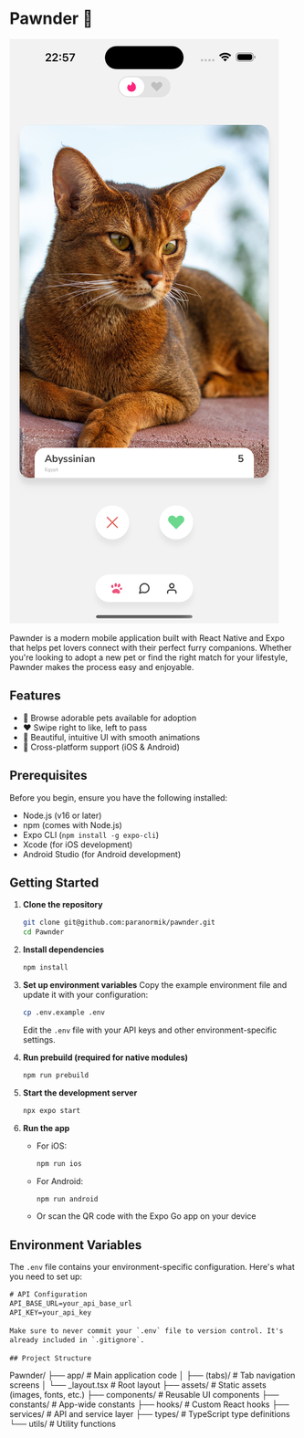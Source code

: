 # Pawnder 🐾

![Pawnder Screenshot](./screenshot.png)

Pawnder is a modern mobile application built with React Native and Expo that helps pet lovers connect with their perfect furry companions. Whether you're looking to adopt a new pet or find the right match for your lifestyle, Pawnder makes the process easy and enjoyable.

## Features

- 🐶 Browse adorable pets available for adoption
- ❤️ Swipe right to like, left to pass
- 📱 Beautiful, intuitive UI with smooth animations
- 📱 Cross-platform support (iOS & Android)

## Prerequisites

Before you begin, ensure you have the following installed:

- Node.js (v16 or later)
- npm (comes with Node.js)
- Expo CLI (`npm install -g expo-cli`)
- Xcode (for iOS development)
- Android Studio (for Android development)

## Getting Started

1. **Clone the repository**

   ```bash
   git clone git@github.com:paranormik/pawnder.git
   cd Pawnder
   ```

2. **Install dependencies**

   ```bash
   npm install
   ```

3. **Set up environment variables**
   Copy the example environment file and update it with your configuration:

   ```bash
   cp .env.example .env
   ```

   Edit the `.env` file with your API keys and other environment-specific settings.

4. **Run prebuild (required for native modules)**

   ```bash
   npm run prebuild
   ```

5. **Start the development server**

   ```bash
   npx expo start
   ```

6. **Run the app**
   - For iOS:
     ```bash
     npm run ios
     ```
   - For Android:
     ```bash
     npm run android
     ```
   - Or scan the QR code with the Expo Go app on your device

## Environment Variables

The `.env` file contains your environment-specific configuration. Here's what you need to set up:

```
# API Configuration
API_BASE_URL=your_api_base_url
API_KEY=your_api_key

Make sure to never commit your `.env` file to version control. It's already included in `.gitignore`.

## Project Structure

```

Pawnder/
├── app/ # Main application code
│ ├── (tabs)/ # Tab navigation screens
│ └── \_layout.tsx # Root layout
├── assets/ # Static assets (images, fonts, etc.)
├── components/ # Reusable UI components
├── constants/ # App-wide constants
├── hooks/ # Custom React hooks
├── services/ # API and service layer
├── types/ # TypeScript type definitions
└── utils/ # Utility functions

